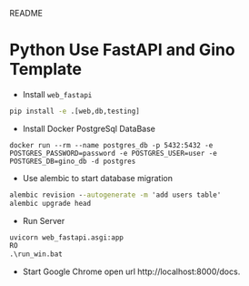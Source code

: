 README

# Python Use FastAPI and Gino Template

* Install `web_fastapi`

```bat
pip install -e .[web,db,testing]
```
* Install Docker PostgreSql DataBase

```
docker run --rm --name postgres_db -p 5432:5432 -e POSTGRES_PASSWORD=password -e POSTGRES_USER=user -e POSTGRES_DB=gino_db -d postgres
```

* Use alembic to start database migration

```bat
alembic revision --autogenerate -m 'add users table'
alembic upgrade head
```

* Run Server

```bat
uvicorn web_fastapi.asgi:app
RO 
.\run_win.bat
```

* Start Google Chrome open url http://localhost:8000/docs.